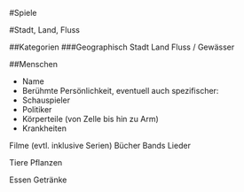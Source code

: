 #Spiele

#Stadt, Land, Fluss

##Kategorien
###Geographisch
Stadt
Land
Fluss / Gewässer

##Menschen
* Name
* Berühmte Persönlichkeit, eventuell auch spezifischer:
* Schauspieler
* Politiker
* Körperteile (von Zelle bis hin zu Arm)
* Krankheiten

Filme (evtl. inklusive Serien)
Bücher
Bands
Lieder

Tiere
Pflanzen

Essen
Getränke

